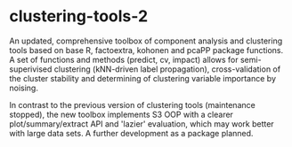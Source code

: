 # clustering-tools-2
An updated, comprehensive toolbox of component analysis and clustering tools based on base R, factoextra, kohonen and pcaPP package functions. A set of functions and methods (predict, cv, impact) allows for semi-superivised clustering (kNN-driven label propagation), cross-validation of the cluster stability and determining of clustering variable importance by noising.

In contrast to the previous version of clustering tools (maintenance stopped), the new toolbox implements S3 OOP with a clearer plot/summary/extract API and 'lazier' evaluation, which may work better with large data sets. A further development as a package planned.
